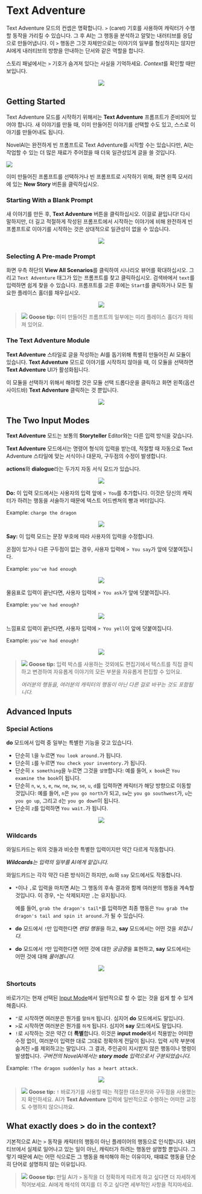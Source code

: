 # Text Adventure

Text Adventure 모드의 컨셉은 명확합니다. `>` (caret) 기호를 사용하여 캐릭터가 수행할 동작을 가리킬 수 있습니다. 그 후 AI는 그 행동을 분석하고 알맞는 내러티브를 응답으로 만들어냅니다. 이 `>` 행동은 그것 자체만으로는 이야기의 일부를 형성하지는 않지만 AI에게 내러티브의 방향을 안내하는 단서와 같은 역할을 합니다.

스토리 패널에서는 `>` 기호가 숨겨져 있다는 사실을 기억하세요. *Context*를 확인할 때만 보입니다.

<p align="center"><img src="./textadventureexample.png"></p>


## Getting Started

Text Adventure 모드를 시작하기 위해서는 **Text Adventure** 프롬프트가 준비되어 있어야 합니다. 새 이야기를 만들 때, 이미 만들어진 이야기를 선택할 수도 있고, 스스로 이야기를 만들어내도 됩니다.

NovelAI는 완전하게 빈 프롬프트로 Text Adventure를 시작할 수는 있습니다만, AI는 작업할 수 있는 더 많은 재료가 주어졌을 때 더욱 일관성있게 글을 쓸 것입니다.

![](./NewStory.png)

이미 만들어진 프롬프트를 선택하거나 빈 프롬프트로 시작하기 위해, 화면 왼쪽 모서리에 있는 **New Story** 버튼을 클릭하십시오.


### Starting With a Blank Prompt

새 이야기를 만든 후, **Text Adventure** 버튼을 클릭하십시오. 이걸로 끝입니다!
다시 말하지만, 더 길고 적절하게 작성된 프롬프트에서 시작하는 이야기에 비해 완전하게 빈 프롬프트로 이야기를 시작하는 것은 상대적으로 일관성이 없을 수 있습니다.

<p align="center"><img src="./textadventureselect.png"></p>


### Selecting A Pre-made Prompt

화면 우측 하단의 **View All Scenarios**를 클릭하여 시나리오 뷰어를 확대하십시오. 그리고 `Text Adventure` 태그가 있는 프롬프트를 찾고 클릭하십시오. 검색바에서 `text`를 입력하면 쉽게 찾을 수 있습니다. 프롬프트를 고른 후에는 `Start`를 클릭하거나 모든 필요한 플레이스 홀더를 채우십시오.

<p align="center"><img src="./textadventureprompt.gif"></p>

> ![](./goose.png) **Goose tip:**
이미 만들어진 프롬프트의 일부에는 미리 플레이스 홀더가 채워져 있어요.

### The Text Adventure Module

**Text Adventure** 스타일로 글을 작성하는 AI를 돕기위해 특별히 만들어진 AI 모듈이 있습니다. **Text Adventure** 모드로 이야기를 시작하지 않아을 때, 이 모듈을 선택하면 **Text Adventure** UI가 활성화됩니다.

이 모듈을 선택하기 위해서 해야할 것은 모듈 선택 드롭다운을 클릭하고 화면 왼쪽(옵션 사이드바) **Text Adventure** 클릭하는 것 뿐입니다.

<p align="center"><img src="./textadventuremodule.gif"></p>


## The Two Input Modes

**Text Adventure** 모드는 보통의 **Storyteller** Editor와는 다른 입력 방식을 갖습니다.

**Text Adventure** 모드에서는 명령어 형식의 입력을 받는데, 적절할 때 자동으로 Text Adventure 스타일에 맞는 서식이나 대문자, 구두점의 수정이 발생합니다.

**actions**와 **dialogue**라는 두가지 자동 서식 모드가 있습니다.

<p align="center"><img src="./adventuremodetextbox.gif"></p>

**Do:** 이 입력 모드에서는 사용자의 입력 앞에 `> You`를 추가합니다. 이것은 당신의 캐릭터가 하려는 행동을 서술하기 때문에 텍스트 어드벤쳐의 빵과 버터입니다.

Example: `charge the dragon`

<p align="center"><img src="./doexample.png"></p>

**Say:** 이 입력 모드는 문장 부호에 따라 사용자의 입력을 수정합니다.

온점이 있거나 다른 구두점이 없는 경우, 사용자 입력에 `> You say`가 앞에 덧붙여집니다.

Example: `you've had enough`

<p align="center"><img src="./sayexample.png"></p>

물음표로 입력이 끝난다면, 사용자 입력에 `> You ask`가 앞에 덧붙여집니다.

Example: `you've had enough?`

<p align="center"><img src="./sayexample2.png"></p>

느낌표로 입력이 끝난다면, 사용자 입력에 `> You yell`이 앞에 덧붙여집니다.

Example: `you've had enough!`

<p align="center"><img src="./sayexample3.png"></p>


> ![](./goose.png) **Goose tip:**
입력 박스를 사용하는 것외에도 편집기에서 텍스트를 직접 클릭하고 변경하여 자유롭게 이야기의 모든 부분을 자유롭게 편집할 수 있어요.
>
> *여러분의 행동을, 여러분의 캐릭터의 행동이 아닌 다른 걸로 바꾸는 것도 포함됩니다.*


## Advanced Inputs

### Special Actions

**do** 모드에서 입력 중 일부는 특별한 기능을 갖고 있습니다.

- 단순히 `l`을 누르면 `You look around.`가 됩니다.
- 단순히 `i`를 누르면 `You check your inventory.`가 됩니다.
- 단순히 `x something`을 누르면 그것을 `설명`합니다: 예를 들어, `x book`은 `You examine the book`이 됩니다.
- 단순히 `n`, `w`, `s`, `e`, `nw`, `ne`, `sw`, `se`, `u`, `d`를 입력하면 캐릭터가 해당 방향으로 이동할 것입니다: 예를 들어, `n`은 `you go north`가 되고, `sw`는 `you go southwest`가, `u`는 `you go up`, 그리고 `d`는 `you go down`이 됩니다.
- 단순히 `z`를 입력하면 `You wait.`가 됩니다.

<p align="center"><img src="./spaction.gif"></p>


### Wildcards

와일드카드는 위의 것들과 비슷한 특별한 입력이지만 약간 다르게 작동합니다.

***Wildcards****는 입력의 일부를 AI에게 맡깁니다.*

와일드카드는 각각 약간 다른 방식이긴 하지만, `do`와 `say` 모드에서도 작동합니다.

- `*`이나 `,`로 입력을 마치면 AI는 그 행동의 후속 결과와 함께 여러분의 행동을 계속할 것입니다. 이 경우, `*`는 삭제되지만 `,`는 유지됩니다.<p>
예를 들어, `grab the dragon's tail*`를 입력하면 최종 행동은 `You grab the dragon's tail and spin it around.`가 될 수 있습니다.</p>

- **do** 모드에서 `!`만 입력한다면 *랜덤 행동*을 하고, **say** 모드에서는 어떤 것을 *외칩니다.*
- **do** 모드에서 `?`만 입력한다면 어떤 것에 대한 *궁금증*을 표현하고, **say** 모드에서는 어떤 것에 대해 *물어봅니다.*

<p align="center"><img src="./wildcard.gif"></p>


### Shortcuts

바로가기는 현재 선택된 [Input Mode](#the-two-input-modes)에서 일반적으로 할 수 없는 것을 쉽게 할 수 있게 해줍니다.

- `"`로 시작하면 여러분은 뭔가를 `말하게` 됩니다. 심지어 **do** 모드에서도 말입니다.
- `>`로 시작하면 여러분은 뭔가를 `하게` 됩니다. 심지어 **say** 모드에서도 말입니다.
- `!`로 시작하는 것은 약간 더 **특별**합니다. 이것은 **input mode**에서 적용받는 어떠한 수정 없이, 여러분이 입력한 대로 그대로 정확하게 전달이 됩니다. 입력 시작 부분에 숨겨진 `>`를 제외하고는 말입니다. 그 결과, 주인공이 지시받지 않은 행동이나 명령이 발생합니다. *구버전의 NovelAI에서는 **story mode** 입력으로서 구분되었습니다.*

Example: `!The dragon suddenly has a heart attack.`

<p align="center"><img src="./storyexample.png"></p>


> ![](./goose.png) **Goose tip:**
`!` 바로가기를 사용할 때는 적절한 대소문자와 구두점을 사용했는지 확인하세요. AI가 **Text Adventure** 입력에 일반적으로 수행하는 어떠한 교정도 수행하지 않으니까요.


## What exactly does > do in the context?

기본적으로 AI는 `>` 동작을 캐릭터의 행동이 아닌 플레이어의 행동으로 인식합니다. 내러티브에서 실제로 일어나고 있는 일이 아닌, 캐릭터가 하려는 행동만 설명할 뿐입니다. 그렇기 때문에 AI는 어떤 식으로든 그 행동을 해석해야 하는 이유이자, 때떄로 행동을 단순히 단어로 설명하지 않는 이유입니다.

> ![](./goose.png) **Goose tip:**
만일 AI가 `>` 동작을 더 정확하게 따르게 하고 싶다면 더 자세하게 적어보세요. AI에게 해석의 여지를 더 주고 싶다면 세부적인 사항을 적지마세요.